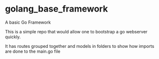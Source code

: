 # golang_base_framework
A basic Go Framework

This is a simple repo that would allow one to bootstrap a go webserver quickly.

It has routes grouped together and models in folders to show how imports are done to the main.go file
